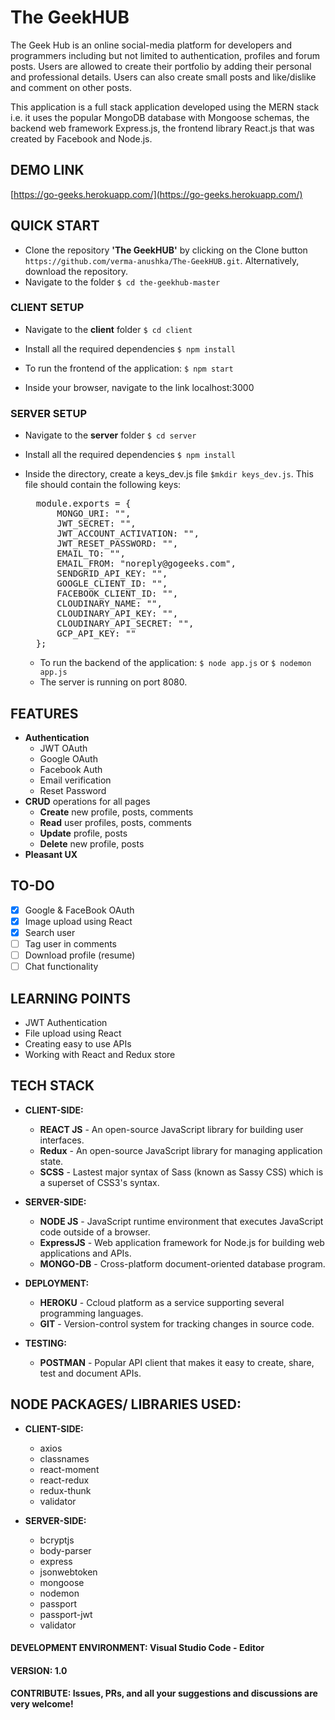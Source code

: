 # The GeekHUB

The Geek Hub is an online social-media platform for developers and programmers including but not limited to authentication, profiles and forum posts. Users are allowed to create their portfolio by adding their personal and professional details. Users can also create small posts and like/dislike and comment on other posts.

This application is a full stack application developed using the MERN stack i.e. it uses the popular MongoDB database with Mongoose schemas, the backend web framework Express.js, the frontend library React.js that was created by Facebook and Node.js.

## DEMO LINK

[https://go-geeks.herokuapp.com/](https://go-geeks.herokuapp.com/)

## QUICK START

- Clone the repository **'The GeekHUB'** by clicking on the Clone button `https://github.com/verma-anushka/The-GeekHUB.git`. Alternatively, download the repository.
- Navigate to the folder `$ cd the-geekhub-master`

### CLIENT SETUP

- Navigate to the **client** folder `$ cd client`
- Install all the required dependencies `$ npm install`

- To run the frontend of the application: `$ npm start`
- Inside your browser, navigate to the link localhost:3000

### SERVER SETUP

- Navigate to the **server** folder `$ cd server`
- Install all the required dependencies `$ npm install`

- Inside the directory, create a keys_dev.js file `$mkdir keys_dev.js`. This file should contain the following keys:
  <pre>
    module.exports = {
        MONGO_URI: "",
        JWT_SECRET: "",
        JWT_ACCOUNT_ACTIVATION: "",
        JWT_RESET_PASSWORD: "",
        EMAIL_TO: "",
        EMAIL_FROM: "noreply@gogeeks.com",
        SENDGRID_API_KEY: "",
        GOOGLE_CLIENT_ID: "",
        FACEBOOK_CLIENT_ID: "",
        CLOUDINARY_NAME: "",
        CLOUDINARY_API_KEY: "",
        CLOUDINARY_API_SECRET: "",
        GCP_API_KEY: ""
    };
  </pre>

  - To run the backend of the application: `$ node app.js` or `$ nodemon app.js`
  - The server is running on port 8080.

## FEATURES

- **Authentication**
  - JWT OAuth
  - Google OAuth
  - Facebook Auth
  - Email verification
  - Reset Password
- **CRUD** operations for all pages
  - **Create** new profile, posts, comments
  - **Read** user profiles, posts, comments
  - **Update** profile, posts
  - **Delete** new profile, posts
- **Pleasant UX**

## TO-DO

- [x] Google & FaceBook OAuth
- [x] Image upload using React
- [x] Search user
- [ ] Tag user in comments
- [ ] Download profile (resume)
- [ ] Chat functionality

## LEARNING POINTS

- JWT Authentication
- File upload using React
- Creating easy to use APIs
- Working with React and Redux store

## TECH STACK

- **CLIENT-SIDE:**
  - **REACT JS** - An open-source JavaScript library for building user interfaces.
  - **Redux** - An open-source JavaScript library for managing application state.
  - **SCSS** - Lastest major syntax of Sass (known as Sassy CSS) which is a superset of CSS3's syntax.
- **SERVER-SIDE:**
  - **NODE JS** - JavaScript runtime environment that executes JavaScript code outside of a browser.
  - **ExpressJS** - Web application framework for Node.js for building web applications and APIs.
  - **MONGO-DB** - Cross-platform document-oriented database program.
- **DEPLOYMENT:**

  - **HEROKU** - Ccloud platform as a service supporting several programming languages.
  - **GIT** - Version-control system for tracking changes in source code.

- **TESTING:**
  - **POSTMAN** - Popular API client that makes it easy to create, share, test and document APIs.

## NODE PACKAGES/ LIBRARIES USED:

- **CLIENT-SIDE:**

  - axios
  - classnames
  - react-moment
  - react-redux
  - redux-thunk
  - validator

- **SERVER-SIDE:**
  - bcryptjs
  - body-parser
  - express
  - jsonwebtoken
  - mongoose
  - nodemon
  - passport
  - passport-jwt
  - validator

#### DEVELOPMENT ENVIRONMENT: Visual Studio Code - Editor

#### VERSION: 1.0

#### CONTRIBUTE: Issues, PRs, and all your suggestions and discussions are very welcome!
